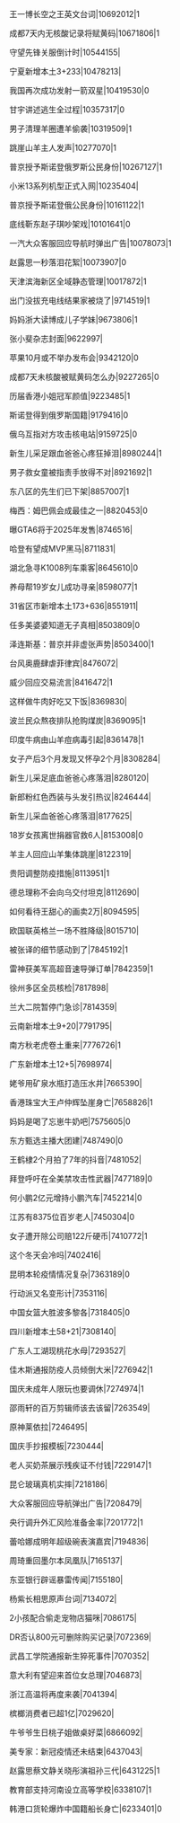 王一博长空之王英文台词|10692012|1

成都7天内无核酸记录将赋黄码|10671806|1

守望先锋关服倒计时|10544155|

宁夏新增本土3+233|10478213|

我国再次成功发射一箭双星|10419530|0

甘宇讲述逃生全过程|10357317|0

男子清理羊圈遭羊偷袭|10319509|1

跳崖山羊主人发声|10277070|1

普京授予斯诺登俄罗斯公民身份|10267127|1

小米13系列机型正式入网|10235404|

普京授予斯诺登俄公民身份|10161122|1

底线靳东赵子琪吵架戏|10101641|0

一汽大众客服回应导航时弹出广告|10078073|1

赵露思一秒落泪花絮|10073907|0

天津滨海新区全域静态管理|10017872|1

出门没拔充电线结果家被烧了|9714519|1

妈妈浙大读博成儿子学妹|9673806|1

张小斐杂志封面|9622997|

苹果10月或不举办发布会|9342120|0

成都7天未核酸被赋黄码怎么办|9227265|0

历届香港小姐冠军颜值|9223485|1

斯诺登得到俄罗斯国籍|9179416|0

俄乌互指对方攻击核电站|9159725|0

新生儿采足跟血爸爸心疼狂掉泪|8980244|1

男子救女童被指责手放得不对|8921692|1

东八区的先生们已下架|8857007|1

梅西：姆巴佩会成最佳之一|8820453|0

曝GTA6将于2025年发售|8746516|

哈登有望成MVP黑马|8711831|

湖北急寻K1008列车乘客|8645610|0

养母帮19岁女儿成功寻亲|8598077|1

31省区市新增本土173+636|8551911|

任多美婆婆知道无子真相|8503809|0

泽连斯基：普京并非虚张声势|8503400|1

台风奥鹿肆虐菲律宾|8476072|

威少回应交易流言|8416472|1

这样做牛肉好吃又下饭|8369830|

波兰民众熬夜排队抢购煤炭|8369095|1

印度牛病由山羊痘病毒引起|8361478|1

女子产后3个月发现又怀孕2个月|8308284|

新生儿采足底血爸爸心疼落泪|8280120|

新郎粉红色西装与头发引热议|8246444|

新生儿采血爸爸心疼落泪|8177625|

18岁女孩离世捐器官救6人|8153008|0

羊主人回应山羊集体跳崖|8122319|

贵阳调整防疫措施|8113951|1

德总理称不会向乌交付坦克|8112690|

如何看待王甜心的画卖2万|8094595|

欧国联英格兰一场不胜降级|8015710|

被张译的细节感动到了|7845192|1

雷神获美军高超音速导弹订单|7842359|1

徐州多区全员核检|7817898|

兰大二院暂停门急诊|7814359|

云南新增本土9+20|7791795|

南方秋老虎卷土重来|7776726|1

广东新增本土12+5|7698974|

姥爷用矿泉水瓶打造压水井|7665390|

香港珠宝大王卢仲辉坠崖身亡|7658826|1

妈妈是喝了忘崽牛奶吧|7575605|0

东方甄选主播大团建|7487490|0

王鹤棣2个月拍了7年的抖音|7481052|

拜登呼吁在全美禁攻击性武器|7477189|0

何小鹏2亿元增持小鹏汽车|7452214|0

江苏有8375位百岁老人|7450304|0

女子遭开除公司赔122斤硬币|7410772|1

这个冬天会冷吗|7402416|

昆明本轮疫情情况复杂|7363189|0

行动派又名变形计|7353116|

中国女篮大胜波多黎各|7318405|0

四川新增本土58+21|7308140|

广东人工湖现桃花水母|7293527|

佳木斯通报防疫人员倾倒大米|7276942|1

国庆未成年人限玩也要调休|7274974|1

邵雨轩的百万剪辑师该去该留|7263549|

原神莱依拉|7246495|

国庆手抄报模板|7230444|

老人买奶茶展示残疾证不付钱|7229147|1

昆仑玻璃真机实摔|7218186|

大众客服回应导航弹出广告|7208479|

央行调升外汇风险准备金率|7201772|1

蕾哈娜成明年超级碗表演嘉宾|7194836|

周琦重回墨尔本凤凰队|7165137|

东亚银行辟谣暴雷传闻|7155180|

杨紫长相思原声台词|7134072|

2小孩配合偷走宠物店猫咪|7086175|

DR否认800元可删除购买记录|7072369|

武昌工学院通报新生猝死事件|7070352|

意大利有望迎来首位女总理|7046873|

浙江高温将再度来袭|7041394|

槟榔消费者已超1亿|7029620|

牛爷爷生日桃子姐做桌好菜|6866092|

美专家：新冠疫情还未结束|6437043|

赵露思蔡文静关晓彤演祖孙三代|6431225|1

教育部支持河南设立高等学校|6338107|1

韩港口货轮爆炸中国籍船长身亡|6233401|0

